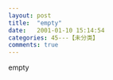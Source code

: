 ```yaml
---
layout: post
title:  "empty"
date:   2001-01-10 15:14:54
categories: 45---【未分类】
comments: true
---
```

empty
